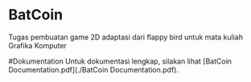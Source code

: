 # BatCoin
Tugas pembuatan game 2D adaptasi dari flappy bird untuk mata kuliah Grafika Komputer

#Dokumentation
Untuk dokumentasi lengkap, silakan lihat [BatCoin Documentation.pdf](./BatCoin Documentation.pdf).
